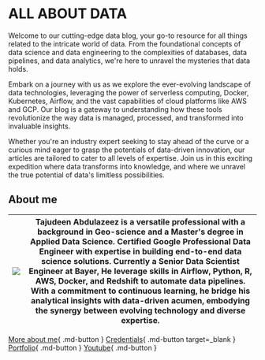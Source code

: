 # ALL ABOUT DATA
Welcome to our cutting-edge data blog, your go-to resource for all things related to the intricate world of data. From the foundational concepts of data science and data engineering to the complexities of databases, data pipelines, and data analytics, we're here to unravel the mysteries that data holds.

Embark on a journey with us as we explore the ever-evolving landscape of data technologies, leveraging the power of serverless computing, Docker, Kubernetes, Airflow, and the vast capabilities of cloud platforms like AWS and GCP. Our blog is a gateway to understanding how these tools revolutionize the way data is managed, processed, and transformed into invaluable insights.

Whether you're an industry expert seeking to stay ahead of the curve or a curious mind eager to grasp the potentials of data-driven innovation, our articles are tailored to cater to all levels of expertise. Join us in this exciting expedition where data transforms into knowledge, and where we unravel the true potential of data's limitless possibilities.


## About me 

![](https://media.licdn.com/dms/image/C5603AQHzeq9RbvNwcA/profile-displayphoto-shrink_400_400/0/1639168460972?e=1697673600&v=beta&t=dobekhibbcm3SLgXo5amsTTPu--Oxp_S_1Llzs8XHd8)          |   Tajudeen Abdulazeez is a versatile professional with a background in Geo-science and a Master's degree in Applied Data Science. Certified Google Professional Data Engineer with expertise in building end-to-end data science solutions. Currently a Senior Data Scientist Engineer at Bayer, He leverage skills in Airflow, Python, R, AWS, Docker, and Redshift to automate data pipelines. With a commitment to continuous learning, he bridge his analytical insights with data-driven acumen, embodying the synergy between evolving technology and diverse expertise.
:-------------------------:|:-------------------------:



[More about me](aboutme.md){ .md-button }       [Credentials](https://credentials.getdbt.com/profile/tajudeenabdulazeez494685/wallet){ .md-button target=_blank } [Portfolio](#){ .md-button }  [Youtube](#){ .md-button }  
